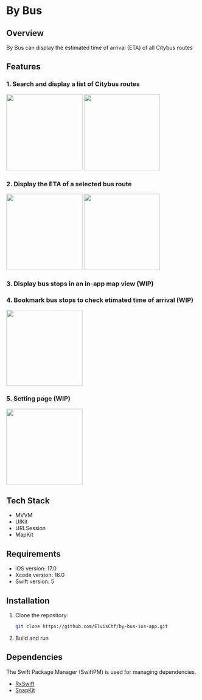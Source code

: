# By Bus

## Overview
By Bus can display the estimated time of arrival (ETA) of all Citybus routes

## Features
### 1. Search and display a list of Citybus routes
<img src="https://github.com/user-attachments/assets/99720d23-80bf-48fe-8c7d-cac09c8d2ae9" width="200"/>
<img src="https://github.com/user-attachments/assets/7498500e-6e66-4b4e-ae7b-ac315155f9e1" width="200"/>

### 2. Display the ETA of a selected bus route
<img src="https://github.com/user-attachments/assets/3de1ae78-2662-4040-813a-b9375e781540" width="200"/>
<img src="https://github.com/user-attachments/assets/df4dedad-0838-46af-96e5-3d38c943f448" width="200"/>

### 3. Display bus stops in an in-app map view (WIP)

### 4. Bookmark bus stops to check etimated time of arrival (WIP)
<img src="https://github.com/user-attachments/assets/ec214d9a-6672-4510-a538-491c322dfa03" width="200"/>

### 5. Setting page (WIP)
<img src="https://github.com/user-attachments/assets/89fa4c4d-f8c7-4ccf-a5b8-f5fcce10c3f7" width="200"/>

## Tech Stack
- MVVM
- UIKit
- URLSession
- MapKit

## Requirements
- iOS version: 17.0
- Xcode version: 16.0
- Swift version: 5

## Installation
1. Clone the repository:
    ```bash
    git clone https://github.com/ElvisCtf/by-bus-ios-app.git
    ```
2. Build and run

## Dependencies
The Swift Package Manager (SwiftPM) is used for managing dependencies.
- [RxSwift](https://github.com/ReactiveX/RxSwift)
- [SnapKit](https://github.com/SnapKit/SnapKit)
